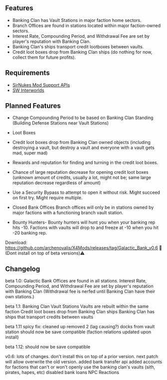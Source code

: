 ## Features

- Banking Clan has Vault Stations in major faction home sectors.
- Branch Offices are found in stations located within major faction-owned sectors.
- Interest Rate, Compounding Period, and Withdrawal Fee are set by player's reputation with Banking Clan.
- Banking Clan's ships transport credit lootboxes between vaults.
- Credit loot boxes drop from Banking Clan ships (do nothing for now, collect them for future profits).


## Requirements
- [SirNukes Mod Support APIs](https://www.nexusmods.com/x4foundations/mods/503)
- [SW Interworlds](https://sites.google.com/view/swinterworlds/Home)


## Planned Features
- Change Compounding Period to be based on Banking Clan Standing (Building Defense Stations near Vault Stations)

- Loot Boxes
 - Credit loot boxes drop from Banking Clan owned objects (including destroying a vault, but destroy a vault and everyone with a vault gets mad, super mad)
 - Rewards and reputation for finding and turning in the credit loot boxes.
 - Chance of large reputation decrease for opening credit loot boxes (unknown amount of credits, usually a lot, might not be; same large reputation decrease regardless of amount)
 - Use a Security Bypass to attempt to open it without risk. Might succeed on first try. Might require multiple.

- Closed Bank Offices
Branch offices will only be in stations owned by major factions with a functioning branch vault station.

- Bounty Hunters-
Bounty hunters will hunt you when your banking rep hits -10. Factions with vaults will drop to and freeze at -10 when you hit -20 banking rep.

Download: https://github.com/archenovalis/X4Mods/releases/tag/Galactic_Bank_v0.6
🛑 (Dont install on top of beta versions)⚠️ 


## Changelog

beta 1.0: Galactic Bank Offices are found in all stations.
Interest Rate, Compounding Period, and Withdrawal Fee are set by player's reputation with Banking Clan
  (Withdrawal fee is nerfed until Banking Clan have their own stations.)

beta 1.1: 
Banking Clan Vault Stations
Vaults are rebuilt within the same faction
Credit loot boxes drop from Banking Clan ships
Banking Clan has ships that transport credits between vaults

beta 1.11 spicy fix:
cleaned up
removed 2 (lag causing?) docks from vault station
should now be save compatible (faction relations updated upon install)

beta 1.12:
should now be save compatible

v0.6:
lots of changes. don't install this on top of a prior version. next patch will allow overwrite the old version.
added bank transfer api
added accounts for factions that can't or won't openly use the banking clan's vaults (sith, pirates, hapes, etc)
disabled bank loans NPC Reactions

